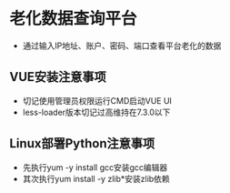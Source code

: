 # 老化数据查询平台
* 通过输入IP地址、账户、密码、端口查看平台老化的数据
## VUE安装注意事项
* 切记使用管理员权限运行CMD启动VUE UI
* less-loader版本切记过高维持在7.3.0以下
## Linux部署Python注意事项
* 先执行yum -y install gcc安装gcc编辑器
* 其次执行yum install -y zlib*安装zlib依赖
